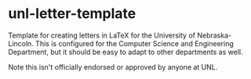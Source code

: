 # unl-letter-template
Template for creating letters in LaTeX for the University of Nebraska-Lincoln. This is configured for the Computer Science and Engineering Department, but it should be easy to adapt to other departments as well.

Note this isn't officially endorsed or approved by anyone at UNL.
